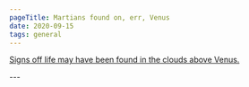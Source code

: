 ```yaml
---
pageTitle: Martians found on, err, Venus
date: 2020-09-15
tags: general
---
```

<p><a href="https://www.bbc.com/news/science-environment-54133538">Signs off life may have been found in the clouds above Venus.</a></p>
---
